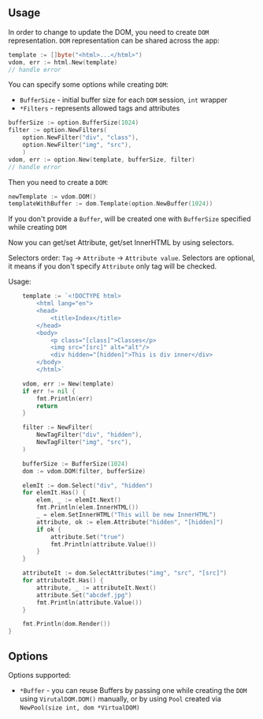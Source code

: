 ## Usage

In order to change to update the DOM, you need to create `DOM` representation. `DOM` representation can be shared across the app: 
```go
template := []byte("<html>...</html>")
vdom, err := html.New(template)
// handle error
```
 

You can specify some options while creating `DOM`:
* `BufferSize` - initial buffer size for each `DOM` session, `int` wrapper
* `*Filters` - represents allowed tags and attributes

```go
bufferSize := option.BufferSize(1024)
filter := option.NewFilters(
	option.NewFilter("div", "class"), 
	option.NewFilter("img", "src"),
	)
vdom, err := option.New(template, bufferSize, filter)
// handle error
```

Then you need to create a `DOM`:
```go
newTemplate := vdom.DOM()
templateWithBuffer := dom.Template(option.NewBuffer(1024))
```
If you don't provide a `Buffer`, will be created one with `BufferSize` specified while creating `DOM`

Now you can get/set Attribute, get/set InnerHTML by using selectors. 

Selectors order: `Tag` -> `Attribute` -> `Attribute value`. Selectors are optional, it means if you don't specify `Attribute` only 
tag will be checked. 

Usage:

```go
	template := `<!DOCTYPE html>
        <html lang="en">
        <head>
            <title>Index</title>
        </head>
        <body>
            <p class="[class]">Classes</p>
            <img src="[src]" alt="alt"/>
            <div hidden="[hidden]">This is div inner</div>
        </body>
        </html>`

	vdom, err := New(template)
	if err != nil {
		fmt.Println(err)
		return
	}

	filter := NewFilter(
		NewTagFilter("div", "hidden"),
		NewTagFilter("img", "src"),
	)

	bufferSize := BufferSize(1024)
	dom := vdom.DOM(filter, bufferSize)

	elemIt := dom.Select("div", "hidden")
	for elemIt.Has() {
		elem, _ := elemIt.Next()
		fmt.Println(elem.InnerHTML())
		_ = elem.SetInnerHTML("This will be new InnerHTML")
		attribute, ok := elem.Attribute("hidden", "[hidden]")
		if ok {
			attribute.Set("true")
			fmt.Println(attribute.Value())
		}
	}

	attributeIt := dom.SelectAttributes("img", "src", "[src]")
	for attributeIt.Has() {
		attribute, _ := attributeIt.Next()
		attribute.Set("abcdef.jpg")
		fmt.Println(attribute.Value())
	}

	fmt.Println(dom.Render())
}
```

## Options
Options supported:
* `*Buffer` - you can reuse Buffers by passing one while creating the `DOM` using `VirutalDOM.DOM()` manually, or by using `Pool` created via `NewPool(size int, dom *VirtualDOM)`